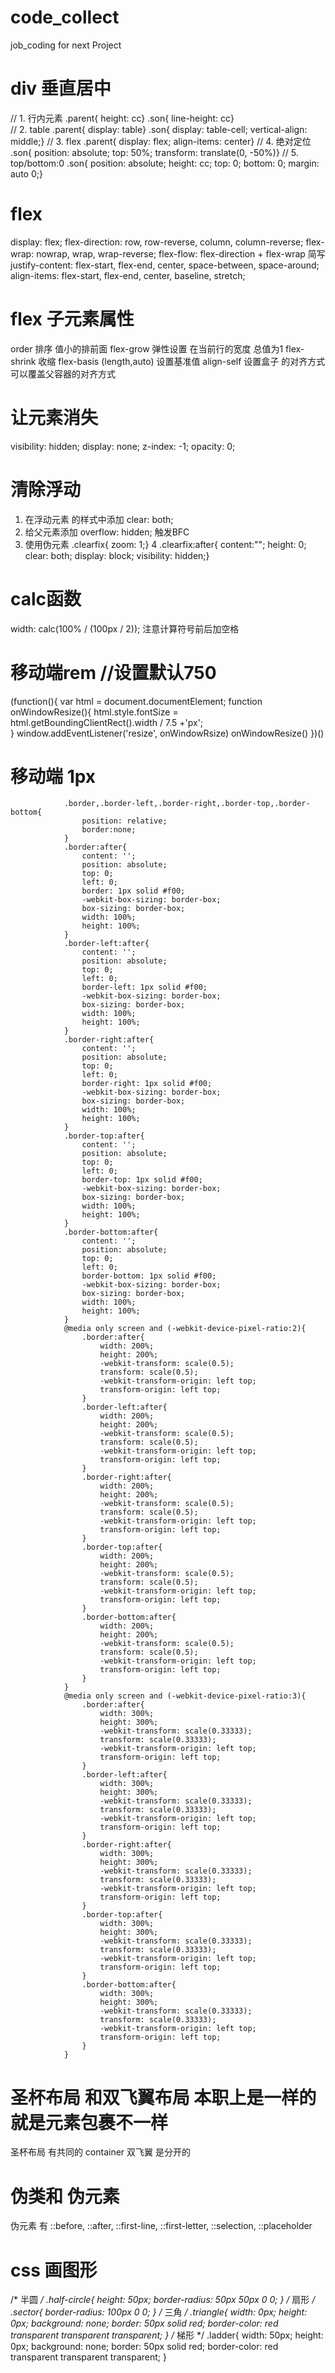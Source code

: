 # code_collect
job_coding  for next Project


# div 垂直居中
// 1. 行内元素
.parent{ height: cc} .son{ line-height: cc}    
// 2. table
.parent{ display: table} .son{ display: table-cell; vertical-align: middle;}
// 3. flex
.parent{ display: flex; align-items: center}
// 4. 绝对定位
.son{ position: absolute; top: 50%; transform: translate(0, -50%)}
// 5. top/bottom:0
.son{ position: absolute; height: cc; top: 0; bottom: 0; margin: auto 0;}

# flex
display: flex;
flex-direction: row, row-reverse, column, column-reverse;
flex-wrap: nowrap, wrap, wrap-reverse;
flex-flow:  flex-direction + flex-wrap 简写
justify-content: flex-start, flex-end, center, space-between, space-around;
align-items: flex-start, flex-end, center, baseline, stretch;

# flex 子元素属性
order  排序 值小的排前面
flex-grow  弹性设置 在当前行的宽度  总值为1
flex-shrink  收缩
flex-basis  (length,auto) 设置基准值
align-self  设置盒子 的对齐方式  可以覆盖父容器的对齐方式

# 让元素消失
visibility: hidden;
display: none;
z-index: -1;
opacity: 0;

# 清除浮动
1. 在浮动元素 的样式中添加  clear: both;
2. 给父元素添加 overflow: hidden; 触发BFC
3. 使用伪元素
  .clearfix{ zoom: 1;}
4  .clearfix:after{ content:""; height: 0; clear: both; display: block; visibility: hidden;}

# calc函数
width: calc(100% / (100px / 2));  注意计算符号前后加空格

# 移动端rem   //设置默认750
(function(){
  var html = document.documentElement;
  function onWindowResize(){
    html.style.fontSize = html.getBoundingClientRect().width / 7.5 +'px';  
  }
  window.addEventListener('resize', onWindowRsize)
  onWindowResize()
})()
  
 # 移动端 1px
                .border,.border-left,.border-right,.border-top,.border-bottom{
                    position: relative;
                    border:none;
                }
                .border:after{
                    content: '';
                    position: absolute;
                    top: 0;
                    left: 0;
                    border: 1px solid #f00;
                    -webkit-box-sizing: border-box;
                    box-sizing: border-box;
                    width: 100%;
                    height: 100%;
                }
                .border-left:after{
                    content: '';
                    position: absolute;
                    top: 0;
                    left: 0;
                    border-left: 1px solid #f00;
                    -webkit-box-sizing: border-box;
                    box-sizing: border-box;
                    width: 100%;
                    height: 100%;
                }
                .border-right:after{
                    content: '';
                    position: absolute;
                    top: 0;
                    left: 0;
                    border-right: 1px solid #f00;
                    -webkit-box-sizing: border-box;
                    box-sizing: border-box;
                    width: 100%;
                    height: 100%;
                }
                .border-top:after{
                    content: '';
                    position: absolute;
                    top: 0;
                    left: 0;
                    border-top: 1px solid #f00;
                    -webkit-box-sizing: border-box;
                    box-sizing: border-box;
                    width: 100%;
                    height: 100%;
                }
                .border-bottom:after{
                    content: '';
                    position: absolute;
                    top: 0;
                    left: 0;
                    border-bottom: 1px solid #f00;
                    -webkit-box-sizing: border-box;
                    box-sizing: border-box;
                    width: 100%;
                    height: 100%;
                }
                @media only screen and (-webkit-device-pixel-ratio:2){
                    .border:after{
                        width: 200%;
                        height: 200%;
                        -webkit-transform: scale(0.5);
                        transform: scale(0.5);
                        -webkit-transform-origin: left top;
                        transform-origin: left top;
                    }
                    .border-left:after{
                        width: 200%;
                        height: 200%;
                        -webkit-transform: scale(0.5);
                        transform: scale(0.5);
                        -webkit-transform-origin: left top;
                        transform-origin: left top;
                    }
                    .border-right:after{
                        width: 200%;
                        height: 200%;
                        -webkit-transform: scale(0.5);
                        transform: scale(0.5);
                        -webkit-transform-origin: left top;
                        transform-origin: left top;
                    }
                    .border-top:after{
                        width: 200%;
                        height: 200%;
                        -webkit-transform: scale(0.5);
                        transform: scale(0.5);
                        -webkit-transform-origin: left top;
                        transform-origin: left top;
                    }
                    .border-bottom:after{
                        width: 200%;
                        height: 200%;
                        -webkit-transform: scale(0.5);
                        transform: scale(0.5);
                        -webkit-transform-origin: left top;
                        transform-origin: left top;
                    }
                }
                @media only screen and (-webkit-device-pixel-ratio:3){
                    .border:after{
                        width: 300%;
                        height: 300%;
                        -webkit-transform: scale(0.33333);
                        transform: scale(0.33333);
                        -webkit-transform-origin: left top;
                        transform-origin: left top;
                    }
                    .border-left:after{
                        width: 300%;
                        height: 300%;
                        -webkit-transform: scale(0.33333);
                        transform: scale(0.33333);
                        -webkit-transform-origin: left top;
                        transform-origin: left top;
                    }
                    .border-right:after{
                        width: 300%;
                        height: 300%;
                        -webkit-transform: scale(0.33333);
                        transform: scale(0.33333);
                        -webkit-transform-origin: left top;
                        transform-origin: left top;
                    }
                    .border-top:after{
                        width: 300%;
                        height: 300%;
                        -webkit-transform: scale(0.33333);
                        transform: scale(0.33333);
                        -webkit-transform-origin: left top;
                        transform-origin: left top;
                    }
                    .border-bottom:after{
                        width: 300%;
                        height: 300%;
                        -webkit-transform: scale(0.33333);
                        transform: scale(0.33333);
                        -webkit-transform-origin: left top;
                        transform-origin: left top;
                    }
                }

# 圣杯布局 和双飞翼布局 本职上是一样的 就是元素包裹不一样 
圣杯布局 有共同的 container
双飞翼 是分开的

# 伪类和 伪元素


伪元素 有 ::before, ::after, ::first-line, ::first-letter, ::selection, ::placeholder  


# css 画图形
/* 半圆 */
.half-circle{
    height: 50px;
    border-radius: 50px 50px 0 0;
}
/* 扇形 */
.sector{
    border-radius: 100px 0 0;
}
/* 三角 */
.triangle{
    width: 0px;
    height: 0px;
    background: none;
    border: 50px solid red;
    border-color: red transparent transparent transparent;
}
/* 梯形 */
.ladder{
    width: 50px;
    height: 0px;
    background: none;
    border: 50px solid red;
    border-color: red transparent transparent transparent;
}












